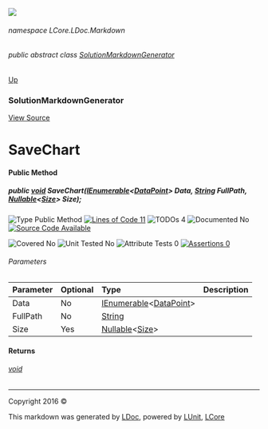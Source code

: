 ![](Content/LDoc-banner-small.png "")

###### namespace LCore.LDoc.Markdown

###### public abstract class [SolutionMarkdownGenerator](docs/SolutionMarkdownGenerator.md)
[Up](docs/SolutionMarkdownGenerator.md)

### SolutionMarkdownGenerator
[View Source](Markdown/Generators/SolutionMarkdownGenerator.cs)

# SaveChart

#### Public Method

##### public <a href="https://msdn.microsoft.com/en-us/library/system.void.aspx" alt="">void</a> SaveChart(<a href="https://msdn.microsoft.com/en-us/library/78dfe2yb.aspx" alt="" target="_blank">IEnumerable</a>&lt;<a href="https://msdn.microsoft.com/en-us/library/system.windows.forms.datavisualization.charting.datapoint.aspx" alt="">DataPoint</a>&gt; Data, <a href="https://msdn.microsoft.com/en-us/library/system.string.aspx" alt="">String</a> FullPath, <a href="https://msdn.microsoft.com/en-us/library/b3h38hb0.aspx" alt="" target="_blank">Nullable</a>&lt;<a href="https://msdn.microsoft.com/en-us/library/system.drawing.size.aspx" alt="">Size</a>&gt; Size);

![Type Public Method](http://b.repl.ca/v1/Type-Public%20Method-blue.png "") [![Lines of Code 11](http://b.repl.ca/v1/Lines%20of%20Code-11-blue.png "")](Markdown/Generators/SolutionMarkdownGenerator.cs#L915) ![TODOs 4](http://b.repl.ca/v1/TODOs-4-yellow.png "")   ![Documented No](http://b.repl.ca/v1/Documented-No-red.png "") [![Source Code Available](http://b.repl.ca/v1/Source%20Code-Available-brightgreen.png "")](Markdown/Generators/SolutionMarkdownGenerator.cs#L915)

![Covered No](http://b.repl.ca/v1/Covered-No-red.png "") ![Unit Tested No](http://b.repl.ca/v1/Unit%20Tested-No-lightgrey.png "") ![Attribute Tests 0](http://b.repl.ca/v1/Attribute%20Tests-0-lightgrey.png "") [![Assertions 0](http://b.repl.ca/v1/Assertions-0-lightgrey.png "")](Markdown/Generators/SolutionMarkdownGenerator.cs)

###### Parameters

Parameter | Optional | Type | Description
:---  | :---  | :---  | :--- 
Data | No | <a href="https://msdn.microsoft.com/en-us/library/78dfe2yb.aspx" alt="" target="_blank">IEnumerable</a>&lt;[DataPoint](https://msdn.microsoft.com/en-us/library/system.windows.forms.datavisualization.charting.datapoint.aspx)&gt; | 
FullPath | No | [String](https://msdn.microsoft.com/en-us/library/system.string.aspx) | 
Size | Yes | <a href="https://msdn.microsoft.com/en-us/library/b3h38hb0.aspx" alt="" target="_blank">Nullable</a>&lt;[Size](https://msdn.microsoft.com/en-us/library/system.drawing.size.aspx)&gt; | 


#### Returns

###### [void](https://msdn.microsoft.com/en-us/library/system.void.aspx)



---

Copyright 2016 &copy; [](../README.md) [](../TableOfContents.md)

This markdown was generated by [LDoc](https://github.com/CodeSingularity/LDoc), powered by [LUnit](https://github.com/CodeSingularity/LUnit), [LCore](https://github.com/CodeSingularity/LCore)
